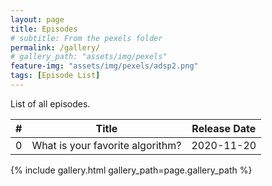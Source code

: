 ```yaml
---
layout: page
title: Episodes
# subtitle: From the pexels folder
permalink: /gallery/
# gallery_path: "assets/img/pexels"
feature-img: "assets/img/pexels/adsp2.png"
tags: [Episode List]
---
```


List of all episodes.

|   #   |              Title               | Release Date |
| :---: | :------------------------------: | :----------: |
|   0   | What is your favorite algorithm? |  2020-11-20  |

{% include gallery.html gallery_path=page.gallery_path %}